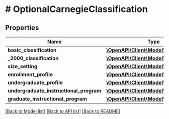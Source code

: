 # # OptionalCarnegieClassification

## Properties

Name | Type | Description | Notes
------------ | ------------- | ------------- | -------------
**basic_classification** | [**\OpenAPI\Client\Model\ValueModelStr**](ValueModelStr.md) |  | [optional]
**_2000_classification** | [**\OpenAPI\Client\Model\ValueModelStr**](ValueModelStr.md) |  | [optional]
**size_setting** | [**\OpenAPI\Client\Model\ValueModelStr**](ValueModelStr.md) |  | [optional]
**enrollment_profile** | [**\OpenAPI\Client\Model\ValueModelStr**](ValueModelStr.md) |  | [optional]
**undergraduate_profile** | [**\OpenAPI\Client\Model\ValueModelStr**](ValueModelStr.md) |  | [optional]
**undergraduate_instructional_program** | [**\OpenAPI\Client\Model\ValueModelStr**](ValueModelStr.md) |  | [optional]
**graduate_instructional_program** | [**\OpenAPI\Client\Model\ValueModelStr**](ValueModelStr.md) |  | [optional]

[[Back to Model list]](../../README.md#models) [[Back to API list]](../../README.md#endpoints) [[Back to README]](../../README.md)
